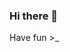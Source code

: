 ### Hi there 👋

<!--
Here are some ideas to get you started:
- ‍👨‍💻 being software engineer At 1337 inshallah
- 🔭 I’m currently working on DNS
- 🌱 I’m currently learning New Things
- 👯 I’m looking to collaborate on Any Projects
- 💬 Ask me about anything in Web & Mobile Dev 
- 📫 How to reach me: amineamazzal2000@gmail.com
- ⚡ Fun fact: All Times Talk To Machins
--> Have fun >_
